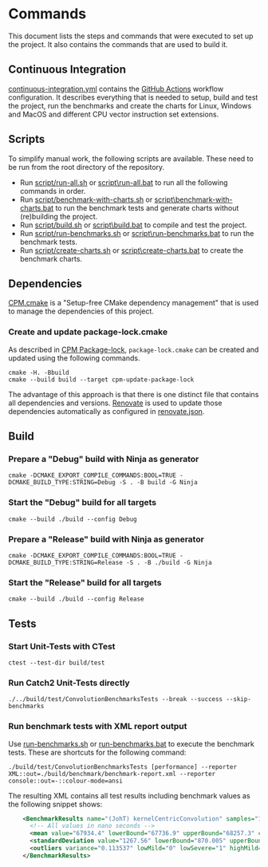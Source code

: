 # Commands
This document lists the steps and commands that were executed to set up the project.
It also contains the commands that are used to build it.

## Continuous Integration

[continuous-integration.yml](./.github/workflows/continuous-integration.yml) contains the [GitHub Actions](https://docs.github.com/en/actions) workflow configuration. It describes everything that is needed to setup, build and test the project, run the benchmarks and create the charts for Linux, Windows and MacOS and different CPU vector instruction set extensions. 

## Scripts

To simplify manual work, the following scripts are available. These need to be run from the root directory of the repository.

- Run [script/run-all.sh](./script/run-all.sh) or [script\run-all.bat](./script/run-all.bat) to run all the following commands in order.
- Run [script/benchmark-with-charts.sh](./script/benchmark-with-charts.sh) or [script\benchmark-with-charts.bat](./script/benchmark-with-charts.bat) to run the benchmark tests and generate charts without (re)building the project.
- Run [script/build.sh](./script/build.sh) or [script\build.bat](./script/build.bat) to compile and test the project.
- Run [script/run-benchmarks.sh](./script/run-benchmarks.sh) or [script\run-benchmarks.bat](./script/run-benchmarks.bat) to run the benchmark tests.
- Run [script/create-charts.sh](./script/create-charts.sh) or [script\create-charts.bat](./script/create-charts.bat) to create the benchmark charts.

## Dependencies

[CPM.cmake](https://github.com/cpm-cmake/CPM.cmake) is a "Setup-free CMake dependency management" that is used to manage the dependencies of this project.

### Create and update package-lock.cmake
As described in [CPM Package-lock](https://github.com/cpm-cmake/CPM.cmake/wiki/Package-lock), `package-lock.cmake` can be created and updated using the following commands. 

```shell
cmake -H. -Bbuild
cmake --build build --target cpm-update-package-lock 
```

The advantage of this approach is that there is one distinct file that contains all dependencies and versions. [Renovate](https://github.com/renovatebot/renovate) is used to update those dependencies automatically as configured in [renovate.json](./renovate.json).

## Build

### Prepare a "Debug" build with Ninja as generator
```shell
cmake -DCMAKE_EXPORT_COMPILE_COMMANDS:BOOL=TRUE -DCMAKE_BUILD_TYPE:STRING=Debug -S . -B build -G Ninja
```

### Start the "Debug" build for all targets
```shell
cmake --build ./build --config Debug 
```

### Prepare a "Release" build with Ninja as generator
```shell
cmake -DCMAKE_EXPORT_COMPILE_COMMANDS:BOOL=TRUE -DCMAKE_BUILD_TYPE:STRING=Release -S . -B ./build -G Ninja
```

### Start the "Release" build for all targets
```shell
cmake --build ./build --config Release 
```

## Tests

### Start Unit-Tests with CTest
```shell
ctest --test-dir build/test
```

### Run Catch2 Unit-Tests directly

```shell
./../build/test/ConvolutionBenchmarksTests --break --success --skip-benchmarks
```

### Run benchmark tests with XML report output

Use [run-benchmarks.sh](./script/run-benchmarks.sh) or [run-benchmarks.bat](./script/run-benchmarks.bat) to execute the benchmark tests. These are shortcuts for the following command:

```shell
./build/test/ConvolutionBenchmarksTests [performance] --reporter XML::out=./build/benchmark/benchmark-report.xml --reporter console::out=-::colour-mode=ansi
```
The resulting XML contains all test results including benchmark values as the following snippet shows:
```xml
    <BenchmarkResults name="(JohT) kernelCentricConvolution" samples="100" resamples="100000" iterations="1" clockResolution="17.1192" estimatedDuration="6.7594e+06">
      <!-- All values in nano seconds -->
      <mean value="67934.4" lowerBound="67736.9" upperBound="68257.3" ci="0.95"/>
      <standardDeviation value="1267.56" lowerBound="870.005" upperBound="1755.71" ci="0.95"/>
      <outliers variance="0.113537" lowMild="0" lowSevere="1" highMild="2" highSevere="15"/>
    </BenchmarkResults>
```